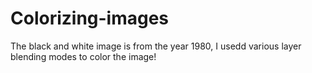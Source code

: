 # Colorizing-images
The black and white image is from the year 1980, I usedd various layer blending modes to color the image!
